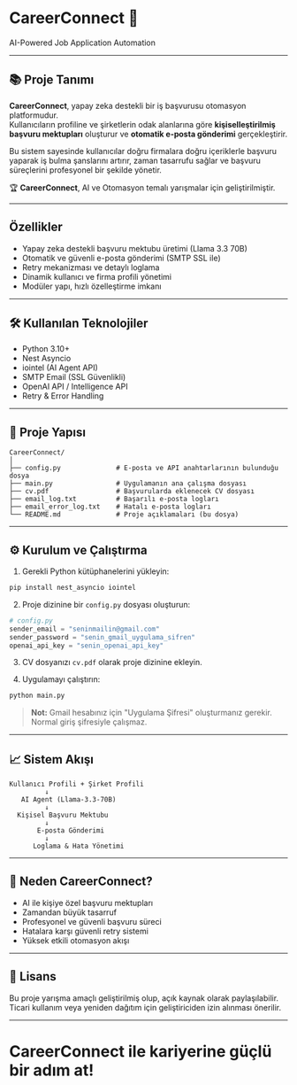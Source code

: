 
# CareerConnect 🚀

AI-Powered Job Application Automation

---

## 📚 Proje Tanımı

**CareerConnect**, yapay zeka destekli bir iş başvurusu otomasyon platformudur.  
Kullanıcıların profiline ve şirketlerin odak alanlarına göre **kişiselleştirilmiş başvuru mektupları** oluşturur ve **otomatik e-posta gönderimi** gerçekleştirir.

Bu sistem sayesinde kullanıcılar doğru firmalara doğru içeriklerle başvuru yaparak iş bulma şanslarını artırır, zaman tasarrufu sağlar ve başvuru süreçlerini profesyonel bir şekilde yönetir.

🏆 **CareerConnect**, AI ve Otomasyon temalı yarışmalar için geliştirilmiştir.

---

##  Özellikler

- Yapay zeka destekli başvuru mektubu üretimi (Llama 3.3 70B)
- Otomatik ve güvenli e-posta gönderimi (SMTP SSL ile)
- Retry mekanizması ve detaylı loglama
- Dinamik kullanıcı ve firma profili yönetimi
- Modüler yapı, hızlı özelleştirme imkanı

---

## 🛠️ Kullanılan Teknolojiler

- Python 3.10+
- Nest Asyncio
- iointel (AI Agent API)
- SMTP Email (SSL Güvenlikli)
- OpenAI API / Intelligence API
- Retry & Error Handling

---

## 📂 Proje Yapısı

```
CareerConnect/
│
├── config.py              # E-posta ve API anahtarlarının bulunduğu dosya
├── main.py                # Uygulamanın ana çalışma dosyası
├── cv.pdf                 # Başvurularda eklenecek CV dosyası
├── email_log.txt          # Başarılı e-posta logları
├── email_error_log.txt    # Hatalı e-posta logları
└── README.md              # Proje açıklamaları (bu dosya)
```

---

## ⚙️ Kurulum ve Çalıştırma

1. Gerekli Python kütüphanelerini yükleyin:
```bash
pip install nest_asyncio iointel
```

2. Proje dizinine bir `config.py` dosyası oluşturun:
```python
# config.py
sender_email = "seninmailin@gmail.com"
sender_password = "senin_gmail_uygulama_sifren"
openai_api_key = "senin_openai_api_key"
```

3. CV dosyanızı `cv.pdf` olarak proje dizinine ekleyin.

4. Uygulamayı çalıştırın:
```bash
python main.py
```

> **Not:** Gmail hesabınız için "Uygulama Şifresi" oluşturmanız gerekir. Normal giriş şifresiyle çalışmaz.

---

## 📈 Sistem Akışı

```
Kullanıcı Profili + Şirket Profili
         ↓
   AI Agent (Llama-3.3-70B)
         ↓
  Kişisel Başvuru Mektubu
         ↓
       E-posta Gönderimi
         ↓
      Loglama & Hata Yönetimi
```

---

## 🎯 Neden CareerConnect?

- AI ile kişiye özel başvuru mektupları
- Zamandan büyük tasarruf
- Profesyonel ve güvenli başvuru süreci
- Hatalara karşı güvenli retry sistemi
- Yüksek etkili otomasyon akışı

---

## 📜 Lisans

Bu proje yarışma amaçlı geliştirilmiş olup, açık kaynak olarak paylaşılabilir.  
Ticari kullanım veya yeniden dağıtım için geliştiriciden izin alınması önerilir.

---

#  CareerConnect ile kariyerine güçlü bir adım at!
